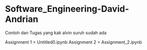 # Software_Engineering-David-Andrian

Contoh dan Tugas yang kak alvin suruh sudah ada 


Assignment 1 = Untitled0.ipynb
Assignment 2 = Assignment_2.ipynb
